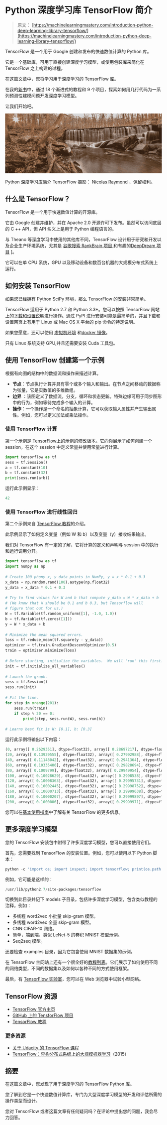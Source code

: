 # Python 深度学习库 TensorFlow 简介

> 原文： [https://machinelearningmastery.com/introduction-python-deep-learning-library-tensorflow/](https://machinelearningmastery.com/introduction-python-deep-learning-library-tensorflow/)

TensorFlow 是一个用于 Google 创建和发布的快速数值计算的 Python 库。

它是一个基础库，可用于直接创建深度学习模型，或使用包装库来简化在 TensorFlow 之上构建的过程。

在这篇文章中，您将学习用于深度学习的 TensorFlow 库。

在我的[新书](https://machinelearningmastery.com/deep-learning-with-python/)中，通过 18 个渐进式的教程和 9 个项目，探索如何用几行代码为一系列预测性建模问题开发深度学习模型。

让我们开始吧。

![Introduction to the Python Deep Learning Library TensorFlow](img/fe8f0396c0f9d7b02308150c33abe2da.png)

Python 深度学习库简介 TensorFlow
摄影： [Nicolas Raymond](https://www.flickr.com/photos/82955120@N05/15932303392/) ，保留权利。

## 什么是 TensorFlow？

TensorFlow 是一个用于快速数值计算的开源库。

它由 Google 创建并维护，并在 Apache 2.0 开源许可下发布。虽然可以访问底层的 C ++ API，但 API 名义上是用于 Python 编程语言的。

与 Theano 等深度学习中使用的其他库不同，TensorFlow 设计用于研究和开发以及企业生产环境系统，尤其是 [谷歌搜索 RankBrain 项目 ](https://en.wikipedia.org/wiki/RankBrain) 和有趣的[DeepDream 项目](https://en.wikipedia.org/wiki/DeepDream) ]。

它可以在单 CPU 系统，GPU 以及移动设备和数百台机器的大规模分布式系统上运行。

## 如何安装 TensorFlow

如果您已经拥有 Python SciPy 环境，那么 TensorFlow 的安装非常简单。

TensorFlow 适用于 Python 2.7 和 Python 3.3+。您可以按照 TensorFlow 网站上的[下载和设置说明](https://www.tensorflow.org/versions/r0.8/get_started/os_setup.html)进行操作。通过 PyPI 进行安装可能是最简单的，并且下载和设置网页上有用于 Linux 或 Mac OS X 平台的 pip 命令的特定说明。

如果您愿意，还可以使用 [虚拟机环境](http://docs.python-guide.org/en/latest/dev/virtualenvs/) 和[docker 镜像](https://www.docker.com/)。

只有 Linux 系统支持 GPU,并且还需要安装 Cuda 工具包。

## 使用 TensorFlow 创建第一个示例

根据有向图的结构中的数据流和操作来描述计算。

*   **节点**：节点执行计算并具有零个或多个输入和输出。在节点之间移动的数据称为张量，它是实数值的多维数组。
*   **边界** ：该图定义了数据流，分支，循环和状态更新。特殊边缘可用于同步图形中的行为，例如等待完成多个输入的计算。
*   **操作**：一个操作是一个命名的抽象计算，它可以获取输入属性并产生输出属性。例如，您可以定义加法或乘法操作。

### 使用 TensorFlow 计算

第一个示例是 [TensorFlow](https://github.com/tensorflow/tensorflow)上的示例的修改版本。它向你展示了如何创建一个 session，在这个 session 中定义常量并使用常量进行计算。

```py
import tensorflow as tf
sess = tf.Session()
a = tf.constant(10)
b = tf.constant(32)
print(sess.run(a+b))
```

运行此示例显示：

```py
42
```

### 使用 TensorFlow 进行线性回归

第二个示例来自 [TensorFlow 教程](https://www.tensorflow.org/versions/r0.8/get_started/index.html)的介绍。

此示例显示了如何定义变量（例如 W 和 b）以及变量（y）接收结果输出。

我们对 TensorFlow 有一定的了解，它将计算的定义和声明与 session 中的执行和运行调用分开。

```py
import tensorflow as tf
import numpy as np

# Create 100 phony x, y data points in NumPy, y = x * 0.1 + 0.3
x_data = np.random.rand(100).astype(np.float32)
y_data = x_data * 0.1 + 0.3

# Try to find values for W and b that compute y_data = W * x_data + b
# (We know that W should be 0.1 and b 0.3, but Tensorflow will
# figure that out for us.)
W = tf.Variable(tf.random_uniform([1], -1.0, 1.0))
b = tf.Variable(tf.zeros([1]))
y = W * x_data + b

# Minimize the mean squared errors.
loss = tf.reduce_mean(tf.square(y - y_data))
optimizer = tf.train.GradientDescentOptimizer(0.5)
train = optimizer.minimize(loss)

# Before starting, initialize the variables.  We will 'run' this first.
init = tf.initialize_all_variables()

# Launch the graph.
sess = tf.Session()
sess.run(init)

# Fit the line.
for step in xrange(201):
    sess.run(train)
    if step % 20 == 0:
        print(step, sess.run(W), sess.run(b))

# Learns best fit is W: [0.1], b: [0.3]
```

运行此示例将输出以下内容：

```py
(0, array([ 0.2629351], dtype=float32), array([ 0.28697217], dtype=float32))
(20, array([ 0.13929555], dtype=float32), array([ 0.27992988], dtype=float32))
(40, array([ 0.11148042], dtype=float32), array([ 0.2941364], dtype=float32))
(60, array([ 0.10335406], dtype=float32), array([ 0.29828694], dtype=float32))
(80, array([ 0.1009799], dtype=float32), array([ 0.29949954], dtype=float32))
(100, array([ 0.10028629], dtype=float32), array([ 0.2998538], dtype=float32))
(120, array([ 0.10008363], dtype=float32), array([ 0.29995731], dtype=float32))
(140, array([ 0.10002445], dtype=float32), array([ 0.29998752], dtype=float32))
(160, array([ 0.10000713], dtype=float32), array([ 0.29999638], dtype=float32))
(180, array([ 0.10000207], dtype=float32), array([ 0.29999897], dtype=float32))
(200, array([ 0.1000006], dtype=float32), array([ 0.29999971], dtype=float32))
```

您可以在[基本使用指南](https://www.tensorflow.org/versions/r0.8/get_started/basic_usage.html)中了解有关 TensorFlow 的更多信息。

## 更多深度学习模型

您的 TensorFlow 安装包中附带了许多深度学习模型，您可以直接使用它们。

首先，您需要找到 TensorFlow 的安装位置。例如，您可以使用以下 Python 脚本：

```py
python -c 'import os; import inspect; import tensorflow; print(os.path.dirname(inspect.getfile(tensorflow)))'
```

例如，它可能是这样的：

```py
/usr/lib/python2.7/site-packages/tensorflow
```

切换到此目录并记下 models 子目录。包括许多深度学习模型，包含类似教程的注释，例如：

*   多线程 word2vec 小批量 skip-gram 模型。
*   多线程 word2vec 全量 skip-gram 模型。
*   CNN CIFAR-10 网络。
*   简单，端到端，类似 LeNet-5 的卷积 MNIST 模型示例。
*   Seq2seq 模型。

还要检查 examples 目录，因为它包含使用 MNIST 数据集的示例。

在 TensorFlow 主网站上还有一个很全好的[教程列表](https://www.tensorflow.org/versions/r0.8/tutorials/index.html)。它们展示了如何使用不同的网络类型，不同的数据集以及如何以各种不同的方式使用框架。

最后，有 [TensorFlow 实验室](http://playground.tensorflow.org/)，您可以在 Web 浏览器中试验小型网络。

## TensorFlow 资源

*   [TensorFlow 官方主页](https://www.tensorflow.org/)
*   [GitHub 上的 TensforFlow 项目](https://github.com/tensorflow/tensorflow)
*   [TensorFlow 教程](https://www.tensorflow.org/versions/r0.7/tutorials/index.html)

### 更多资源

*   [关于 Udacity 的 TensorFlow 课程](https://www.udacity.com/course/deep-learning--ud730)
*   [TensorFlow：异构分布式系统上的大规模机器学习](http://download.tensorflow.org/paper/whitepaper2015.pdf)（2015）

## 摘要

在这篇文章中，您发现了用于深度学习的 TensorFlow Python 库。

您了解到它是一个快速数值计算库，专门为大型深度学习模型的开发和评估所需的操作类型而设计。

您对 TensorFlow 或者这篇文章有任何疑问吗？在评论中提出您的问题，我会尽力回答。